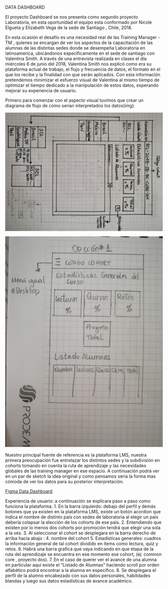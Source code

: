 DATA DASHBOARD

El proyecto Dashboard se nos presenta como segundo proyecto Laboratoria, en esta oportunidad el equipo esta conformado por Nicole Elgueta y Elizabeth Vega de la sede de Santiago , Chile, 2018.

En esta ocasión el desafío es una necesidad real de las Training Manager -TM , quienes se encargan de ver los aspectos de la capacitación de las alumnas de las distintas sedes donde se desempeña Laboratoria en latinoamerica, ubicándonos específicamente en el sede de santiago con Valentina Smith. 
A través de una entrevista realizada en clases el día miércoles 6 de junio del 2018, Valentina Smith nos explicó como era su plataforma actual de trabajo, el flujo y frecuencia de datos, el formato en el que los recibe y la finalidad con que serán aplicados. Con esta información pretendemos minimizar el esfuerzo visual de Valentina al mismo tiempo de optimizar el tiempo dedicado a la manipulación de estos datos, esperando mejorar su experiencia de usuario.

Primero para comenzar con el aspecto visual tuvimos que crear un diagrama de flujo de cómo serían interpretados los datos(img).

![alt text](https://github.com/ElizabethVegaM/scl-2018-05-bc-core-am-datadashboard/blob/master/src/assets/img/IMG_20180608_125730.jpg?raw=true)

![alt text](https://raw.githubusercontent.com/ElizabethVegaM/scl-2018-05-bc-core-am-datadashboard/master/src/assets/img/IMG_20180608_130431.jpg?raw=true)

Nuestro principal fuente de referencia es la plataforma LMS, nuestra primera preocupación fue entrelazar los distintos sedes y la subdivisión en cohorts tomando en cuenta la ruta de aprendizaje y las necesidades globales de las training manager en ese espacio. 
A continuación podrá ver en un par de sketch la idea original y como pensamos seria la forma mas cómoda de ver los datos para su posterior interpretación.

[Figma Data Dashboard](https://www.figma.com/file/DvjVJ4mgqbf1nq2LgVZyIwan/Dashboard)


Experiencia de usuario: a continuación se explicara paso a paso como funciona la plataforma.
    1. En la barra izquierdo: debajo del perfil y demás botones que ya existen en la plataforma LMS, existe un botón acordion que indica el nombre de distinto país con sedes de laboratoria al elegir un país debería colapsar la elección de los cohorts de ese país.
    2. Entendiendo que existen por lo menos dos cohorts por promoción tendrá que elegir una sola a la ves.
    3. Al seleccionar  el cohort se desplegara en la barra derecho de arriba hacia abajo :
    4. nombre del cohort 
    5. Estadísticas generales: cuadros la información general de tal cohort dividido en ítems como lectura, quiz y retos.
    6. Habrá una barra grafica que vaya indicando en que etapa de la ruta del aprendizaje se encuentra en ese momento ese cohort, (ej: common core , proyecto dos).
    7. En el caso de querer ver el avance de una alumna en particular aquí existe el “Listado de Alumnas” haciendo scroll por orden alfabético podrá encontrar a la alumna en especifico.
    8. Se desplegara el perfil de la alumno encabezado con sus datos personales, habilidades blandas y luego sus datos  estadísticas de avance académico.